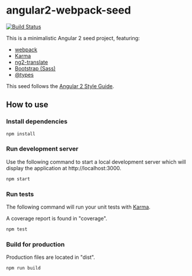 # angular2-webpack-seed

[![Build Status](https://travis-ci.org/fgladisch/angular2-webpack-seed.svg?branch=master)](https://travis-ci.org/fgladisch/angular2-webpack-seed)

This is a minimalistic Angular 2 seed project, featuring:
* [webpack](https://webpack.github.io)
* [Karma](https://karma-runner.github.io)
* [ng2-translate](https://github.com/ocombe/ng2-translate)
* [Bootstrap (Sass)](http://getbootstrap.com)
* [@types](https://blogs.msdn.microsoft.com/typescript/2016/06/15/the-future-of-declaration-files)

This seed follows the [Angular 2 Style Guide](https://angular.io/docs/ts/latest/guide/style-guide.html).

## How to use

### Install dependencies

```bash
npm install
```

### Run development server

Use the following command to start a local development server which will display the application at http://localhost:3000.

```bash
npm start
```

### Run tests

The following command will run your unit tests with [Karma](https://karma-runner.github.io).

A coverage report is found in "coverage".

```bash
npm test
```

### Build for production

Production files are located in "dist".

```bash
npm run build
```

